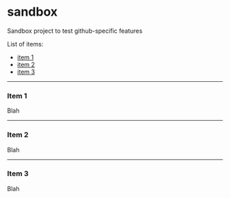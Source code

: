 # sandbox
Sandbox project to test github-specific features

List of items:
- [item 1](#item-1)
- [item 2](#item-2)
- [item 3](#item-3)

____
### Item 1
Blah

____
### Item 2
Blah

____
### Item 3
Blah
